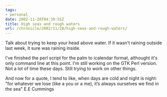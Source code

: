 ```yaml
---
tags:
- personal
date: 2002-11-20T04:39:55Z
title: High seas and rough waters
url: /chronicle/2002/11/20/high-seas-and-rough-waters/
---
```


Talk about trying to keep your head above water.  If it wasn't raining outside last week, it sure was raining inside.

I've finished the perl script for the palm to icalendar format, althought it's only command line at this point.  I'm still working on the GTK Perl version.  Not a lot of time these days.  Still trying to work on other things.

And now for a quote, I tend to like, when days are cold and night is night: "for whatever we lose (like a you or a me), it’s always ourselves we find in the sea" E.E Cummings
